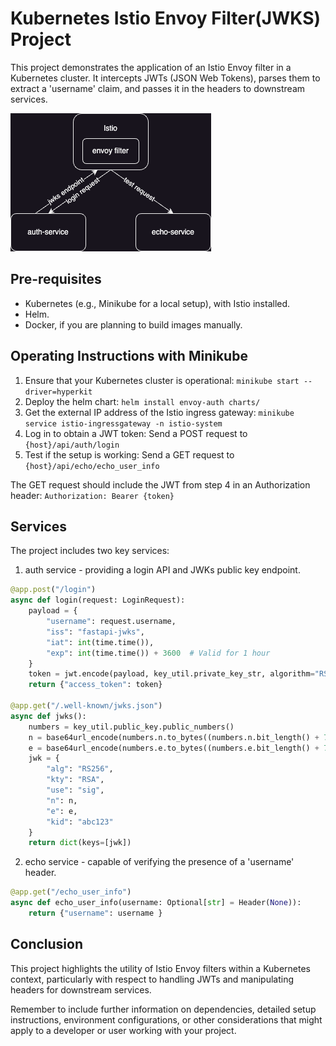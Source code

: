 # Kubernetes Istio Envoy Filter(JWKS) Project

This project demonstrates the application of an Istio Envoy filter in a Kubernetes cluster. 
It intercepts JWTs (JSON Web Tokens), parses them to extract a 'username' claim, and passes it in the headers to downstream services.

![architecture.png](architecture.png)

## Pre-requisites

- Kubernetes (e.g., Minikube for a local setup), with Istio installed.
- Helm.
- Docker, if you are planning to build images manually.

## Operating Instructions with Minikube

1. Ensure that your Kubernetes cluster is operational: `minikube start --driver=hyperkit`
2. Deploy the helm chart: `helm install envoy-auth charts/`
3. Get the external IP address of the Istio ingress gateway: `minikube service istio-ingressgateway -n istio-system`
4. Log in to obtain a JWT token: Send a POST request to `{host}/api/auth/login`
5. Test if the setup is working: Send a GET request to `{host}/api/echo/echo_user_info`

The GET request should include the JWT from step 4 in an Authorization header: `Authorization: Bearer {token}`

## Services

The project includes two key services:

1. auth service - providing a login API and JWKs public key endpoint.
```python
@app.post("/login")
async def login(request: LoginRequest):
    payload = {
        "username": request.username,
        "iss": "fastapi-jwks",
        "iat": int(time.time()),
        "exp": int(time.time()) + 3600  # Valid for 1 hour
    }
    token = jwt.encode(payload, key_util.private_key_str, algorithm="RS256")
    return {"access_token": token}

@app.get("/.well-known/jwks.json")
async def jwks():
    numbers = key_util.public_key.public_numbers()
    n = base64url_encode(numbers.n.to_bytes((numbers.n.bit_length() + 7) // 8, 'big')).decode()
    e = base64url_encode(numbers.e.to_bytes((numbers.e.bit_length() + 7) // 8, 'big')).decode()
    jwk = {
        "alg": "RS256",
        "kty": "RSA",
        "use": "sig",
        "n": n,
        "e": e,
        "kid": "abc123"
    }
    return dict(keys=[jwk])
```


2. echo service - capable of verifying the presence of a 'username' header.

```python
@app.get("/echo_user_info")
async def echo_user_info(username: Optional[str] = Header(None)):
    return {"username": username }
```

## Conclusion

This project highlights the utility of Istio Envoy filters within a Kubernetes context, particularly with respect to handling JWTs and manipulating headers for downstream services.
 
Remember to include further information on dependencies, detailed setup instructions, environment configurations, or other considerations that might apply to a developer or user working with your project.